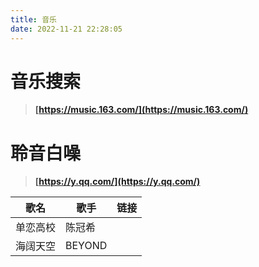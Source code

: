 ```yaml
---
title: 音乐
date: 2022-11-21 22:28:05
---
```

# **音乐搜索**

> **[https://music.163.com/](https://music.163.com/)**

# **聆音白噪**

> **[https://y.qq.com/](https://y.qq.com/)**


| 歌名     | 歌手   | 链接 |
| ---------- | -------- | ------ |
| 单恋高校 | 陈冠希 |      |
| 海阔天空 | BEYOND |      |


